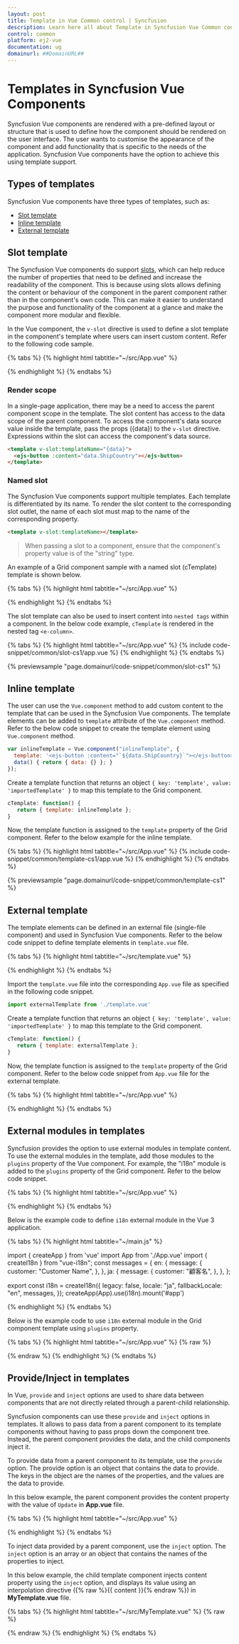 ```yaml
---
layout: post
title: Template in Vue Common control | Syncfusion
description: Learn here all about Template in Syncfusion Vue Common control of Syncfusion Essential JS 2 and more.
control: common
platform: ej2-vue
documentation: ug
domainurl: ##DomainURL##
---
```


# Templates in Syncfusion Vue Components

Syncfusion Vue components are rendered with a pre-defined layout or structure that is used to define how the component should be rendered on the user interface. The user wants to customise the appearance of the component and add functionality that is specific to the needs of the application. Syncfusion Vue components have the option to achieve this using template support.

## Types of templates

Syncfusion Vue components have three types of templates, such as:

* [Slot template](#Slot-template)
* [Inline template](#Inline-template)
* [External template](#External-template)

## Slot template

The Syncfusion Vue components do support [slots](https://vuejs.org/guide/components/slots.html), which can help reduce the number of properties that need to be defined and increase the readability of the component. This is because using slots allows defining the content or behaviour of the component in the parent component rather than in the component's own code. This can make it easier to understand the purpose and functionality of the component at a glance and make the component more modular and flexible.

In the Vue component, the `v-slot` directive is used to define a slot template in the component's template where users can insert custom content. Refer to the following code sample.

{% tabs %}
{% highlight html tabtitle="~/src/App.vue" %}

<ejs-grid ref="grid" :dataSource="ds">
  <e-columns>
    <e-column field="OrderID" headerText="Order ID" width=120 textAlign="Right" />
    <e-column field="CustomerName" headerText="Customer Name" width=150 />
    <e-column field="ShipCountry" headerText="Ship Country" width=150 :template="'cTemplate'">
      <template v-slot:cTemplate>
        <ejs-button :content="ShipCountry"></ejs-button>
      </template>
    </e-column>
  </e-columns>
</ejs-grid>

{% endhighlight %}
{% endtabs %}

### Render scope

In a single-page application, there may be a need to access the parent component scope in the template. The slot content has access to the data scope of the parent component. To access the component's data source value inside the template, pass the props ({data}) to the `v-slot` directive. Expressions within the slot can access the component's data source.

```html
<template v-slot:templateName="{data}">
  <ejs-button :content="data.ShipCountry"></ejs-button>
</template>
```

### Named slot

The Syncfusion Vue components support multiple templates. Each template is differentiated by its name. To render the slot content to the corresponding slot outlet, the name of each slot must map to the name of the corresponding property. 

```html
<template v-slot:templateName></template>
```

> When passing a slot to a component, ensure that the component's property value is of the "string" type.

An example of a Grid component sample with a named slot (cTemplate) template is shown below.

{% tabs %}
{% highlight html tabtitle="~/src/App.vue" %}

<ejs-grid ref="grid" :dataSource="ds">
  <e-columns>
    <e-column field="OrderID" headerText="Order ID" width=120 textAlign="Right" />
    <e-column field="CustomerName" headerText="Customer Name" width=150 />
    <e-column field="ShipCountry" headerText="Ship Country" width=150 :template="'cTemplate'"/>
  </e-columns>
  <template v-slot:cTemplate="{data}">
    <ejs-button :content="data.ShipCountry"></ejs-button>
  </template>
</ejs-grid>

{% endhighlight %}
{% endtabs %}

The slot template can also be used to insert content into `nested tags` within a component. In the below code example, `cTemplate` is rendered in the nested tag `<e-column>`.

{% tabs %}
{% highlight html tabtitle="~/src/App.vue" %}
{% include code-snippet/common/slot-cs1/app.vue %}
{% endhighlight %}
{% endtabs %}
        
{% previewsample "page.domainurl/code-snippet/common/slot-cs1" %}

## Inline template

The user can use the `Vue.component` method to add custom content to the template that can be used in the Syncfusion Vue components. The template elements can be added to `template` attribute of the `Vue.component` method. Refer to the below code snippet to create the template element using `Vue.component` method.

```js
var inlineTemplate = Vue.component("inlineTemplate", {
  template: '<ejs-button :content="`${data.ShipCountry}`"></ejs-button>',
  data() { return { data: {} }; }
});
```

Create a template function that returns an object `{ key: 'template', value: 'importedTemplate' }` to map this template to the Grid component.

```js
cTemplate: function() {
   return { template: inlineTemplate };
}
```

Now, the template function is assigned to the `template` property of the Grid component. Refer to the below example for the inline template.

{% tabs %}
{% highlight html tabtitle="~/src/App.vue" %}
{% include code-snippet/common/template-cs1/app.vue %}
{% endhighlight %}
{% endtabs %}
        
{% previewsample "page.domainurl/code-snippet/common/template-cs1" %}

## External template

The template elements can be defined in an external file (single-file component) and used in Syncfusion Vue components. Refer to the below code snippet to define template elements in `template.vue` file.

{% tabs %}
{% highlight html tabtitle="~/src/template.vue" %}

<template>
  <div class="button">
    <ejs-button :content="`${data.ShipCountry}`"> </ejs-button>
  </div>
</template>

<script>
  import Vue from "vue";
  import { ButtonPlugin } from '@syncfusion/ej2-vue-buttons';
  Vue.use(ButtonPlugin);
  export default {
    data () { return { data: {} } }
  }
</script>

{% endhighlight %}
{% endtabs %}

Import the `template.vue` file into the corresponding `App.vue` file as specified in the following code snippet.

```js
import externalTemplate from './template.vue'
```

Create a template function that returns an object `{ key: 'template', value: 'importedTemplate' }` to map this template to the Grid component.

```js
cTemplate: function() {
   return { template: externalTemplate };
}
```

Now, the template function is assigned to the `template` property of the Grid component. Refer to the below code snippet from `App.vue` file for the external template.

{% tabs %}
{% highlight html tabtitle="~/src/App.vue" %}

<template>
  <div id="app">
      <ejs-grid ref="grid" :dataSource="ds">
        <e-columns>
            <e-column headerText='Ship Country' width='150' textAlign='Center' :template='cTemplate' />
            <e-column field="OrderID" headerText="Order ID" width=120 textAlign="Right" />
            <e-column field="CustomerName" headerText="Customer Name" width=150 />
        </e-columns>
      </ejs-grid>
  </div>
</template>
<script>
  import Vue from "vue";
  import { GridPlugin } from "@syncfusion/ej2-vue-grids";
  import externalTemplate from "./template.vue";
  Vue.use(GridPlugin);

  var empData = [
    { OrderID: 10248, ShipCountry: "France", CustomerName: "Paul Henriot" },
    { OrderID: 10249, ShipCountry: "Germany", CustomerName: "Karin Josephs" },
    { OrderID: 10250, ShipCountry: "Brazil", CustomerName: "Mario Pontes" },
    { OrderID: 10251, ShipCountry: "France", CustomerName: "Mary Saveley" }
  ];

  export default {
    name: 'App',
    data() {
      return {
        ds: empData,
        cTemplate: function() {
          return { template: externalTemplate };
        }
      };
    }
  };
</script>
<style>
  @import "../node_modules/@syncfusion/ej2-base/styles/material.css";
  @import "../node_modules/@syncfusion/ej2-buttons/styles/material.css";
  @import "../node_modules/@syncfusion/ej2-calendars/styles/material.css";
  @import "../node_modules/@syncfusion/ej2-dropdowns/styles/material.css";
  @import "../node_modules/@syncfusion/ej2-inputs/styles/material.css";
  @import "../node_modules/@syncfusion/ej2-navigations/styles/material.css";
  @import "../node_modules/@syncfusion/ej2-popups/styles/material.css";
  @import "../node_modules/@syncfusion/ej2-splitbuttons/styles/material.css";
  @import "../node_modules/@syncfusion/ej2-vue-grids/styles/material.css";
</style>

{% endhighlight %}
{% endtabs %}

## External modules in templates

Syncfusion provides the option to use external modules in template content. To use the external modules in the template, add those modules to the `plugins` property of the Vue component. For example, the "i18n" module is added to the `plugins` property of the Grid component. Refer to the below code snippet.

{% tabs %}
{% highlight html tabtitle="~/src/App.vue" %}

<template>
  <h3>Grid component</h3>
  <ejs-grid height='210px' :plugins="modules"></ejs-grid>
</template>

<script>
  import { GridPlugin } from "@syncfusion/ej2-vue-grids";

  export default {
    components: {
      "ejs-grid": GridComponent,
    },
    data() {
      return { modules: [i18n] };
    }
  };
</script>

{% endhighlight %}
{% endtabs %}

Below is the example code to define `i18n` external module in the Vue 3 application.

{% tabs %}
{% highlight html tabtitle="~/main.js" %}

import { createApp } from 'vue'
import App from './App.vue'
import { createI18n } from "vue-i18n";
const messages = {
  en: {
    message: {
      customer: "Customer Name",
    },
  },
  ja: {
    message: {
      customer: "顧客名",
    },
  },
};

export const i18n = createI18n({
  legacy: false,
  locale: "ja",
  fallbackLocale: "en",
  messages,
});
createApp(App).use(i18n).mount('#app')

{% endhighlight %}
{% endtabs %}

Below is the example code to use `i18n` external module in the Grid component template using `plugins` property.

{% tabs %}
{% highlight html tabtitle="~/src/App.vue" %}
{% raw %}

<template>
  <ejs-grid ref="grid" :dataSource="ds" :plugins="modules">
    <e-columns>
      <e-column field="OrderID" headerText="Order ID" width=120 textAlign="Right" />
      <e-column headerText='Customer Name' width=150 :template="'cTemplate'">
        <template v-slot:cTemplate={data}>
          <div>{{ $t("message.customer") }} - {{data.CustomerName}}</div>
        </template>
      </e-column>
    </e-columns>
  </ejs-grid>
</template>
<script>
  import { i18n } from "./main";
  import { GridComponent, ColumnsDirective, ColumnDirective} from "@syncfusion/ej2-vue-grids";
  var empData = [
    { OrderID: 10248, ShipCountry: "France", CustomerName: "Paul Henriot" },
    { OrderID: 10249, ShipCountry: "Germany", CustomerName: "Karin Josephs" },
    { OrderID: 10250, ShipCountry: "Brazil", CustomerName: "Mario Pontes" },
    { OrderID: 10251, ShipCountry: "France", CustomerName: "Mary Saveley" }
  ];
  export default {
    name: "App",
    components: {
      "ejs-grid": GridComponent,
      "e-columns": ColumnsDirective,
      "e-column": ColumnDirective,
    },
    data() {
      return {
        modules: [i18n],
        ds: empData,
      };
    },
  };
</script>
<style>
  @import "../node_modules/@syncfusion/ej2-base/styles/material.css";
  @import "../node_modules/@syncfusion/ej2-buttons/styles/material.css";
  @import "../node_modules/@syncfusion/ej2-calendars/styles/material.css";
  @import "../node_modules/@syncfusion/ej2-dropdowns/styles/material.css";
  @import "../node_modules/@syncfusion/ej2-inputs/styles/material.css";
  @import "../node_modules/@syncfusion/ej2-navigations/styles/material.css";
  @import "../node_modules/@syncfusion/ej2-popups/styles/material.css";
  @import "../node_modules/@syncfusion/ej2-splitbuttons/styles/material.css";
  @import "../node_modules/@syncfusion/ej2-vue-grids/styles/material.css";
</style>

{% endraw %}
{% endhighlight %}
{% endtabs %}

## Provide/Inject in templates

In Vue, `provide` and `inject` options are used to share data between components that are not directly related through a parent-child relationship.

Syncfusion components can use these `provide` and `inject` options in templates. It allows to pass data from a parent component to its template components without having to pass props down the component tree. Instead, the parent component provides the data, and the child components inject it.

To provide data from a parent component to its template, use the `provide` option. The provide option is an object that contains the data to provide. The keys in the object are the names of the properties, and the values are the data to provide.

In this below example, the parent component provides the content property with the value of `Update` in **App.vue** file.

{% tabs %}
{% highlight html tabtitle="~/src/App.vue" %}

<template>
  <div id="grid">
    <ejs-grid ref="grid" :dataSource="ds">
      <e-columns>
        <e-column field="OrderID" headerText="Order ID" width=120 textAlign="Right" />
        <e-column field="CustomerName" headerText="Customer Name" width=150 />
        <e-column field="ShipCountry" headerText="Ship Country" width=150 :template="'cTemplate'">
          <template v-slot:cTemplate={data}>
            <div>{{data.ShipCountry}} <MyTemplate /></div>
          </template>
        </e-column>
      </e-columns>
    </ejs-grid>
  </div>
</template>
<script>
  import Vue from 'vue';
  import { GridPlugin } from "@syncfusion/ej2-vue-grids";
  import MyTemplate from "./MyTemplate.vue";
  Vue.use(GridPlugin);

  var empData = [
    { OrderID: 10248, ShipCountry: "France", CustomerName: "Paul Henriot" },
    { OrderID: 10249, ShipCountry: "Germany", CustomerName: "Karin Josephs" },
    { OrderID: 10250, ShipCountry: "Brazil", CustomerName: "Mario Pontes" },
    { OrderID: 10251, ShipCountry: "France", CustomerName: "Mary Saveley" }
  ];

  export default {
    components: {
      MyTemplate
    },
    data () { 
      return { 
        ds: empData 
      } 
    },
    provide: { content: 'Update' }
  }
</script>

{% endhighlight %}
{% endtabs %}

To inject data provided by a parent component, use the `inject` option. The `inject` option is an array or an object that contains the names of the properties to inject.

In this below example, the child template component injects content property using the `inject` option, and displays its value using an interpolation directive ({% raw %}{{ content }}{% endraw %}) in **MyTemplate.vue** file.

{% tabs %}
{% highlight html tabtitle="~/src/MyTemplate.vue" %}
{% raw %}

<template>
  <ejs-button>{{ content }}</ejs-button>
</template>
<script>
  import Vue from 'vue';
  import { ButtonPlugin } from '@syncfusion/ej2-vue-buttons';
  Vue.use(ButtonPlugin);

  export default {
    name: 'MyTemplate',
    data () { 
      return {} 
    },
    inject: ['content']
  }
</script>

{% endraw %}
{% endhighlight %}
{% endtabs %}